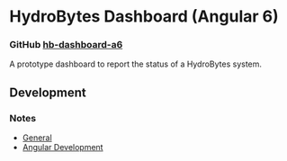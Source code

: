 # HydroBytes Dashboard (Angular 6)
### GitHub [hb-dashboard-a6](https://github.com/deezone/hb-dashboard-a6)

A prototype dashboard to report the status of a HydroBytes system.

## 

## Development
### Notes
- [General](https://github.com/deezone/hb-dashboard-a6/blob/master/docs/dev-notes.md)
- [Angular Development](https://github.com/deezone/hb-dashboard-a6/blob/master/docs/dev-notes-angular.md)
